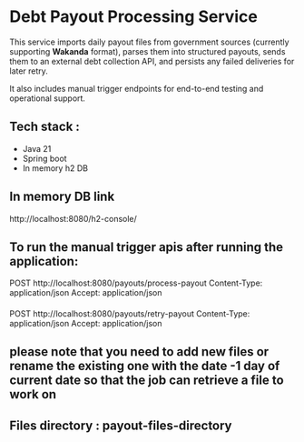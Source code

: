 # Debt Payout Processing Service

This service imports daily payout files from government sources (currently supporting **Wakanda** format), parses them into structured payouts, sends them to an external debt collection API, and persists any failed deliveries for later retry.

It also includes manual trigger endpoints for end-to-end testing and operational support.

## Tech stack :
- Java 21 
- Spring boot
- In memory h2 DB

## In memory DB link
http://localhost:8080/h2-console/

## To run the manual trigger apis after running the application:
POST http://localhost:8080/payouts/process-payout
Content-Type: application/json
Accept: application/json

####
POST http://localhost:8080/payouts/retry-payout
Content-Type: application/json
Accept: application/json

## please note that you need to add new files or rename the existing one with the date -1 day of current date so that the job can retrieve a file to work on
## Files directory : payout-files-directory
